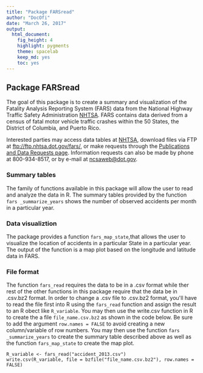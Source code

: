 ```yaml
---
title: "Package FARSread"
author: "DocOfi"
date: "March 26, 2017"
output: 
  html_document: 
    fig_height: 4
    highlight: pygments
    theme: spacelab
    keep_md: yes
    toc: yes
---
```


## Package FARSread

The goal of this package is to create a summary and visualization of the Fatality Analysis Reporting System (FARS) data from the National Highway Traffic Safety Administration [NHTSA](www-fars.nhtsa.dot.gov/Main/index.aspx). FARS contains data derived from a census of fatal motor vehicle traffic crashes within the 50 States, the District of Columbia, and Puerto Rico. 

Interested parties may access data tables at [NHTSA](www-fars.nhtsa.dot.gov/Main/index.aspx), download files via FTP at ftp://ftp.nhtsa.dot.gov/fars/, or make requests through the [Publications and Data Requests page](www-nrd.nhtsa.dot.gov/Cats/Index.aspx). Information requests can also be made by phone at 800-934-8517, or by e-mail at ncsaweb@dot.gov. 

### Summary tables

The family of functions available in this package will allow the user to read and analyze the data in R. The summary tables provided by the function `fars _summarize_years` shows the number of observed accidents per month in a particular year.

### Data visualiztion

The package provides a function `fars_map_state`,that allows the user to visualize the location of accidents in a particular State in a particular year.  The output of the function is a map plot based on the longitude and latitude data in FARS.

### File format

The function `fars_read` requires the data to be in a .csv format while ther rest of the other functions in this package require that the data be in .csv.bz2 format. In order to change a .csv file to .csv.bz2 format, you'll have to read the file first into R using the `fars_read` function and assign the result to an R obect like `R_variable`. You may then use the write.csv function in R to create the a file `file_name.csv.bz2` as shown in the code below. Be sure to add the argument `row.names = FALSE` to avoid creating a new column/variable of row numbers. You may then use the function `fars _summarize_years` to create the summary table described above as well as the function `fars_map_state` to create the map plot.

```
R_variable <- fars_read("accident_2013.csv")
write.csv(R_variable, file = bzfile("file_name.csv.bz2"), row.names = FALSE)

```

